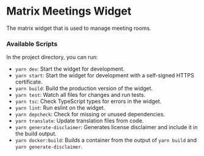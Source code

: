 # Matrix Meetings Widget

The matrix widget that is used to manage meeting rooms.

### Available Scripts

In the project directory, you can run:

- `yarn dev`: Start the widget for development.
- `yarn start`: Start the widget for development with a self-signed HTTPS certificate.
- `yarn build`: Build the production version of the widget.
- `yarn test`: Watch all files for changes and run tests.
- `yarn tsc`: Check TypeScript types for errors in the widget.
- `yarn lint`: Run eslint on the widget.
- `yarn depcheck`: Check for missing or unused dependencies.
- `yarn translate`: Update translation files from code.
- `yarn generate-disclaimer`: Generates license disclaimer and include it in the build output.
- `yarn docker:build`: Builds a container from the output of `yarn build` and `yarn generate-disclaimer`.
